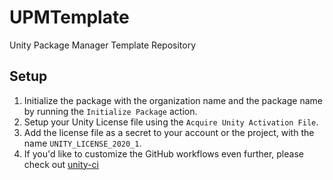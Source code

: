# UPMTemplate

Unity Package Manager Template Repository

## Setup

1. Initialize the package with the organization name and the package name by running the `Initialize Package` action.
2. Setup your Unity License file using the `Acquire Unity Activation File`.
3. Add the license file as a secret to your account or the project, with the name `UNITY_LICENSE_2020_1`.
4. If you'd like to customize the GitHub workflows even further, please check out [unity-ci](https://unity-ci.com/docs)
